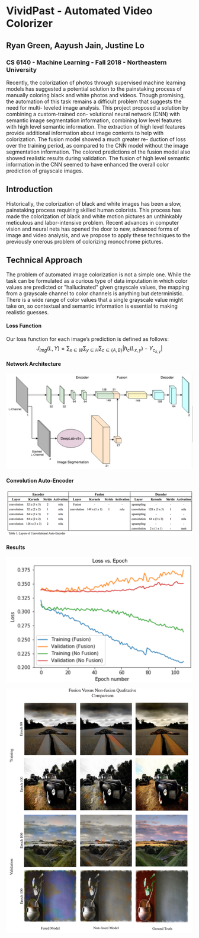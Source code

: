 # VividPast - Automated Video Colorizer
## Ryan Green, Aayush Jain, Justine Lo
### CS 6140 - Machine Learning - Fall 2018 - Northeastern University

Recently, the colorization of photos through supervised machine learning models has suggested a potential solution to the painstaking process of manually coloring black and white photos and videos. Though promising, the automation of this task remains a difficult problem that suggests the need for multi- leveled image analysis. This project proposed a solution by combining a custom-trained con- volutional neural network (CNN) with semantic image segmentation information, combining low level features with high level semantic information. The extraction of high level features provide additional information about image contents to help with colorization. The fusion model showed a much greater re- duction of loss over the training period, as compared to the CNN model without the image segmentation information. The colored predictions of the fusion model also showed realistic results during validation. The fusion of high level semantic information in the CNN seemed to have enhanced the overall color prediction of grayscale images.

## Introduction

Historically, the colorization of black and white images has been a slow, painstaking process requiring skilled human colorists. This process has made the colorization of black and white motion pictures an unthinkably meticulous and labor-intensive problem. Recent advances in computer vision and neural nets has opened the door to new, advanced forms of image and video analysis, and we propose to apply these techniques to the previously onerous problem of colorizing monochrome pictures.

## Technical Approach

The problem of automated image colorization is not a simple one. While the task can be formulated as a curious type of data imputation in which color values are predicted or ”hallucinated” given grayscale values, the mapping from a grayscale channel to color channels is anything but deterministic. There is a wide range of color values that a single grayscale value might take on, so contextual and semantic information is essential to making realistic guesses.
 #### Loss Function

Our loss function for each image’s prediction is defined as follows: 
$$
J_{img}(L,Y)= \sum_{x∈W} \sum_{y∈H} \sum_{c∈\{A,B\}} |h_c(L_{x,y})−Y_{c_{x,y}}|
$$

#### Network Architecture
![NW](NW.png "Netowrk Architecture")

#### Convolution Auto-Encoder

![NW](NW1.png "Netowrk Architecture")

#### Results

![R](R1.png "Result")

![R](R2.png "Result")

